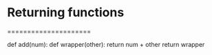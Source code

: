 # Returning functions
=====================

def add(num):
    def wrapper(other):
        return num + other
    return wrapper